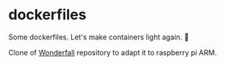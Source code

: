 # dockerfiles
Some dockerfiles. Let's make containers light again. :whale:

Clone of [Wonderfall](https://github.com/Wonderfall/dockerfiles "Wonderfall") repository to adapt it to raspberry pi ARM.
